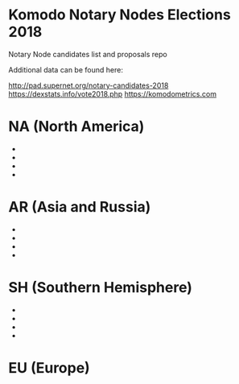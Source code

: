 # Komodo Notary Nodes Elections 2018
Notary Node candidates list and proposals repo

Additional data can be found here:

http://pad.supernet.org/notary-candidates-2018
https://dexstats.info/vote2018.php
https://komodometrics.com

# NA (North America)

-
-
-
-

# AR (Asia and Russia)

-
-
-
-

# SH (Southern Hemisphere)

-
-
-
-

# EU (Europe)

